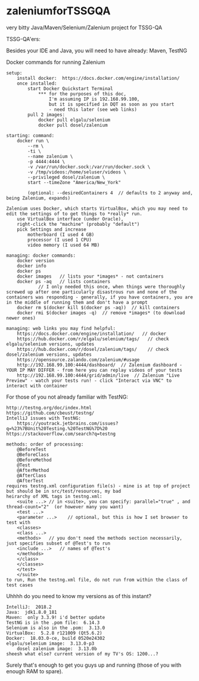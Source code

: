 # zaleniumforTSSGQA
very bitty Java/Maven/Selenium/Zalenium project for TSSG-QA


TSSG-QA'ers:

Besides your IDE and Java, you will need to have already: Maven, TestNG

Docker commands for running Zalenium

	setup:
		install docker:  https://docs.docker.com/engine/installation/
		once installed: 
			start Docker Quickstart Terminal
				*** for the purposes of this doc, 
					I'm assuming IP is 192.168.99.100, 
					but it is specified in DQT as soon as you start 
					- need this later (see web links)
			pull 2 images:
				docker pull elgalu/selenium
				docker pull dosel/zalenium

	starting: command:
		docker run \
			--rm \
			-ti \
			--name zalenium \
			-p 4444:4444 \    
			-v /var/run/docker.sock:/var/run/docker.sock \    
			-v /tmp/videos:/home/seluser/videos \    
			--privileged dosel/zalenium \
			start --timeZone "America/New_York"

			(optional: --desiredContainers 4  // defaults to 2 anyway and, being Zalenium, expands)

	Zalenium uses Docker, which starts VirtualBox, which you may need to edit the settings of to get things to *really* run.
		use VirtualBox interface (under Oracle), 
		right-click the "machine" (probably "default")
		pick Settings and increase
			motherboard (I used 4 GB)
			processor (I used 1 CPU)
			video memory (I used 64 MB)

	managing: docker commands:
		docker version
		docker info
		docker ps
		docker images   // lists your *images* - not containers
		docker ps -aq   // lists containers
				// I only needed this once, when things were thoroughly screwed up after one particularly disastrous run and none of the containers was responding - generally, if you have containers, you are in the middle of running them and don't have a prompt
		docker rm $(docker kill $(docker ps -aq))  // kill containers
		docker rmi $(docker images -q)  // remove *images* (to download newer ones)

	managing: web links you may find helpful:
		https://docs.docker.com/engine/installation/   // docker
		https://hub.docker.com/r/elgalu/selenium/tags/   // check elgalu/selenium versions, updates
		https://hub.docker.com/r/dosel/zalenium/tags/    // check dosel/zalenium versions, updates
		https://opensource.zalando.com/zalenium/#usage
		http://192.168.99.100:4444/dashboard/  // Zalenium dashboard - YOUR IP MAY DIFFER - from here you can replay videos of your tests
		http://192.168.99.100:4444/grid/admin/live  // Zalenium "Live Preview" - watch your tests run! - click "Interact via VNC" to interact with container
		
For those of you not already familiar with TestNG:

	http://testng.org/doc/index.html
	https://github.com/cbeust/testng/
	IntelliJ issues with TestNG: 
		https://youtrack.jetbrains.com/issues?q=%23%7BUnit%20Testing.%20TestNG%7D%20
	https://stackoverflow.com/search?q=testng

	methods: order of processing:
		@BeforeTest
		@BeforeClass
		@BeforeMethod
		@Test
		@AfterMethod
		@AfterClass
		@AfterTest
	requires testng.xml configuration file(s) - mine is at top of project but should be in src/test/resources, my bad
	heirarchy of XML tags in testng.xml:
		<suite ...>	// in <suite>, you can specify: parallel="true" , and thread-count="2"  (or however many you want)
		<test ...>
		<parameter ...>    // optional, but this is how I set browser to test with
		<classes>
		<class ...>
		<methods>	// you don't need the methods section necessarily, just specifies subset of @Test's to run
		<include ...>	// names of @Test's
		</methods>
		</class>
		</classes>
		</test>
		</suite>
	to run, Run the testng.xml file, do not run from within the class of test cases

Uhhhh do you need to know my versions as of this instant?

	IntelliJ:  2018.2
	Java:  jdk1.8.0_181
	Maven:  only 3.3.9! i'd better update
	TestNG is in the .pom file:  6.14.3
	Selenium is also in the .pom:  3.13.0
	VirtualBox:  5.2.8 r121009 (Qt5.6.2)
	Docker:  18.03.0-ce, build 0520e24302
	elgalu/selenium image:  3.13.0-p3
        dosel zalenium image:  3.13.0b
	sheesh what else? current version of my TV's OS: 1200...?  


Surely that's enough to get you guys up and running (those of you with enough RAM to spare).

